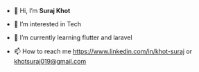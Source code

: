 - 👋 Hi, I’m <b>Suraj Khot</b>
- 👀 I’m interested in Tech
- 🌱 I’m currently learning flutter and laravel

- 📫 How to reach me
      <link>https://www.linkedin.com/in/khot-suraj</link> or <link>khotsuraj019@gmail.com</link>
  

